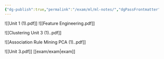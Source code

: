```yaml
---
{"dg-publish":true,"permalink":"/exam/ml/ml-notes/","dgPassFrontmatter":true}
---
```


![[Unit 1 (1).pdf]]
![[Feature Engineering.pdf]]



![[Clustering Unit 3 (1)..pdf]]

![[Association Rule Mining PCA (1)..pdf]]

![[Unit 3.pdf]]
[[exam/exam\|exam]]